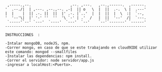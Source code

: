 
     ,-----.,--.                  ,--. ,---.   ,--.,------.  ,------.
    '  .--./|  | ,---. ,--.,--. ,-|  || o   \  |  ||  .-.  \ |  .---'
    |  |    |  || .-. ||  ||  |' .-. |`..'  |  |  ||  |  \  :|  `--, 
    '  '--'\|  |' '-' ''  ''  '\ `-' | .'  /   |  ||  '--'  /|  `---.
     `-----'`--' `---'  `----'  `---'  `--'    `--'`-------' `------'
    ----------------------------------------------------------------- 
    
    INSTRUCCIONES  :
    
    -Intalar mongoDB, nodeJS, npm.
    -Correr mongo, en caso de que se este trabajando en cloud9IDE utilizar este comando: mongod --smallfiles
    -Instalar las dependencias: npm install.
    -Correr el servidor: node servidor/app.js
    -ingresar a localHost:<Puerto>.
    


